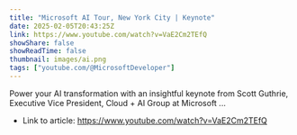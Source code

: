 ```yaml
---
title: "Microsoft AI Tour, New York City | Keynote"
date: 2025-02-05T20:43:25Z
link: https://www.youtube.com/watch?v=VaE2Cm2TEfQ
showShare: false
showReadTime: false
thumbnail: images/ai.png
tags: ["youtube.com/@MicrosoftDeveloper"]
---
```

Power your AI transformation with an insightful keynote from Scott Guthrie, Executive Vice President, Cloud + AI Group at Microsoft ...

- Link to article: https://www.youtube.com/watch?v=VaE2Cm2TEfQ